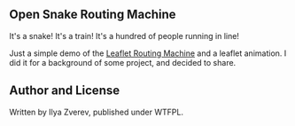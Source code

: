 ## Open Snake Routing Machine

It's a snake! It's a train! It's a hundred of people running in line!

Just a simple demo of the [Leaflet Routing Machine](http://www.liedman.net/leaflet-routing-machine/)
and a leaflet animation. I did it for a background of some project,
and decided to share.

## Author and License

Written by Ilya Zverev, published under WTFPL.
